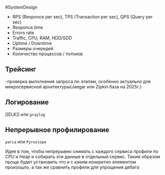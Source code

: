 #SystemDesign 

- RPS (Responce per sec), TPS (Transaction per sec), QPS (Query per sec)
- Responce time
- Errors rate
- Traffic, CPU, RAM, HDD/SDD
- Uptime / Downtime
- Размеры очередей
- Количество процессов / потоков

## Трейсинг

-проверка выполнения запроса по этапам, особенно актуально для микросервисной архитектуры(Jaegar или Zipkin база на 2025г.)

## Логирование

[[ELK]] или `graylog`

## Непрерывное профилирование

`parca` или `Pyroscope` 

Идея в том, чтобы непрерывно снимать с каждого сервиса профили по CPU и Heap и собирать эти данные в отдельный сервис. Таким образом проще будет установить что и с каким конкретно элементом произошло, а так же сравнить профили для упрощения дебага